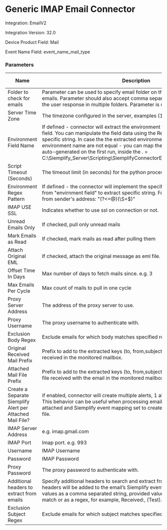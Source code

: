 # Generic IMAP Email Connector



Integration: EmailV2

Integration Version: 32.0

Device Product Field: Mail

Event Name Field: event_name_mail_type
### Parameters
|Name|Description|Is Mandatory|Value|
|----|-----------|------------|-----|
|Folder to check for emails|Parameter can be used to specify email folder on the mailbox to search for the emails. Parameter should also accept comma separated list of folders to check the user response in multiple folders. Parameter is case sensitive.|True|Inbox|
|Server Time Zone|The timezone configured in the server, examples (1. UTC, 2. Asia/Jerusalem)|False|UTC|
|Environment Field Name|If defined - connector will extract the environment from the specified event field. You can manipulate the field data using the Regex pattern field to extract specific string. In case the the extracted environment field and Siemplify environment name are not equal - you can map them in the map.json that is auto-generated on the first run, inside the <run-folder>.<run-folder> = C:\Siemplify_Server\Scripting\SiemplifyConnectorExecution<Connector_Folder>|False||
|Script Timeout (Seconds)|The timeout limit (in seconds) for the python process running current script|True|60|
|Environment Regex Pattern|If defined - the connector will implement the specific RegEx pattern on the data from "envirnment field" to extract specific string. For example - extract domain from sender's address: "(?<=@)(\S+$)"|False||
|IMAP USE SSL|Indicates whether to use ssl on connection or not.|False|true|
|Unread Emails Only|If checked, pull only unread mails|False|true|
|Mark Emails as Read|If checked, mark mails as read after pulling them|False|false|
|Attach Original EML|If checked, attach the original message as eml file.|False|true|
|Offset Time In Days|Max number of days to fetch mails since. e.g. 3|True|1|
|Max Emails Per Cycle|Max count of mails to pull in one cycle|True|10|
|Proxy Server Address|The address of the proxy server to use.|False||
|Proxy Username|The proxy username to authenticate with.|False||
|Exclusion Body Regex|Exclude emails for which body matches specified regex. For example '([N|n]ewsletter)|([O|o]ut of office)' finds all emails containing 'Newsletter' or 'Out of office' keywords.|False||
|Original Received Mail Prefix|Prefix to add to the extracted keys (to, from,subject,…) from the original email received in the monitored mailbox.|False|orig|
|Attached Mail File Prefix|Prefix to add to the extracted keys (to, from,subject,…) from the attached mail file received with the email in the monitored mailbox.|False|attach|
|Create a Separate Siemplify Alert per Attached Mail File?|if enabled, connector will create multiple alerts, 1 alert per attached mail file. This behavior can be useful when processing email with multiple mail files attached and Siemplify event mapping set to create entities from attached mail file.|False|true|
|IMAP Server Address|e.g. imap.gmail.com|True|imap.gmail.com|
|IMAP Port|Imap port. e.g. 993|True|993|
|Username|IMAP Username|True|siemplifytesting.rodgonzalez@gmail.com|
|Password|IMAP Password|True|***************|
|Proxy Password|The proxy password to authenticate with.|False||
|Additional headers to extract from emails|Specify additional headers to search and extract from processed emails. Found headers will be added to the email’s Siemplify event. Parameter accepts multiple values as a comma separated string, provided values can be set as an exact match or as a regex, for example, Received:, (Test).*|False||
|Exclusion Subject Regex|Exclude emails for which subject matches specified. For example '([N|n]ewsletter)|([O|o]ut of office)' finds all emails containing 'Newsletter' or 'Out of office' keywords.|False||

